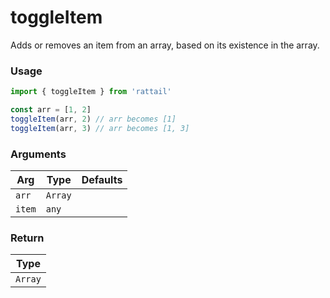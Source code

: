 # toggleItem

Adds or removes an item from an array, based on its existence in the array.

### Usage

```ts
import { toggleItem } from 'rattail'

const arr = [1, 2]
toggleItem(arr, 2) // arr becomes [1]
toggleItem(arr, 3) // arr becomes [1, 3]
```

### Arguments

| Arg    | Type    | Defaults |
| ------ | ------- | -------- |
| `arr`  | `Array` |          |
| `item` | `any`   |          |

### Return

| Type    |
| ------- |
| `Array` |
